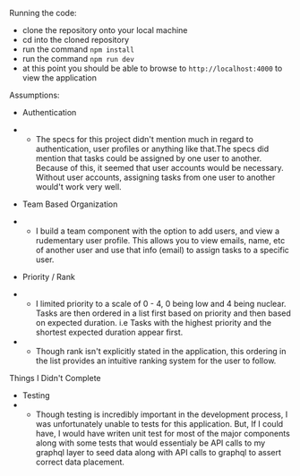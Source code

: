 Running the code:
  -   clone the repository onto your local machine
  -   cd into the cloned repository
  -   run the command `npm install`
  -   run the command `npm run dev`
  -   at this point you should be able to browse to `http://localhost:4000` to view the application

Assumptions:
  - Authentication
  - - The specs for this project didn't mention much in regard to authentication, user profiles or anything like that.The specs did mention that tasks could be assigned by one user to another. Because of this, it seemed that user accounts would be necessary.  Without user accounts, assigning tasks from one user to another would't work very well.

  -  Team Based Organization
  - - I build a team component with the option to add users, and view a rudementary user profile. This allows you to view emails, name, etc of another user and use that info (email) to assign tasks to a specific user.

  - Priority / Rank
  - -   I limited priority to a scale of 0 - 4, 0 being low and 4 being nuclear. Tasks are then ordered in a list first based on priority and then based on expected duration. i.e Tasks with the highest priority and the shortest expected duration appear first.

  - - Though rank isn't explicitly stated in the application, this ordering in the list provides an intuitive ranking system for the user to follow.


Things I Didn't Complete
  - Testing
  -  - Though testing is incredibly important in the development process, I was unfortunately unable to tests for this application. But, If I could have, I would have writen unit test for most of the major components along with some tests that would essentialy be API calls to my graphql layer to seed data along with API calls to graphql to assert correct data placement.
